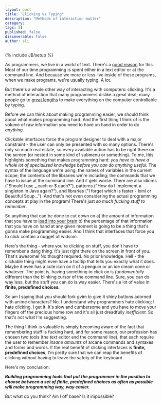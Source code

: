 ```yaml
---
layout: post
title: "Clicking vs Typing"
description: "Methods of interaction matter"
category: 
tags: []
published: false
discoverable: false
author: eli
---
```

{% include JB/setup %}


As programmers, we live in a world of text. There's a [good reason](http://en.wikipedia.org/wiki/Unix_philosophy) for this. Most of our time programming is spent either in a text editor or at the command line. And because we more or less live inside of these programs, when we make programs, we're usually typing. A lot.

But there's a whole other way of interacting with computers: clicking. It's a method of interaction that many programmers dislike a great deal; many people go to [great lengths](https://chrome.google.com/webstore/detail/vimium/dbepggeogbaibhgnhhndojpepiihcmeb?hl=en) to make everything on the computer controllable by typing. 

Before we can think about making programming easier, we should think about what makes programming hard. And the first thing I think of is the volume of raw information you need to have on hand in order to do *anything.*

Clickable interfaces force the program designer to deal with a major constraint - the user can only be presented with so many options. There's only so much real estate, so every available action has to be right there on the screen (or nested in some kind of submenu or something). To me, this highlights something that makes programming hard: *you have to have a whole lot of specialized knowledge before you can do anything useful.* The syntax of the language we're using; the names of variables in the current scope; the contents of the libraries we're including; the commands that we have to issue at the command line. And it gets worse. There are also idioms ("Should I use \_.each or $.each?"), patterns ("How do I implement a singleton in Java again?"), and libraries ("I forget which is faster - lxml or Beautiful Soup…"). And that's not even considering the actual programming concepts at play in the program! There's just *so much fucking stuff to remember*. 

So anything that can be done to cut down on a) the amount of information that you have to [load into your brain](http://www.youtube.com/watch?v=EmEPXXJ4sKw) b) the percentage of that information that you have on hand at any given moment is going to be a thing that's gonna make programming easier. And I think that interfaces that force you to click contain a nugget of widsom.

Here's the thing - where you're clicking on stuff, you don't have to remember a dang thing. It's just right there on the screen in front of you. That's awesome! No thought required. No prior knowledge. Hell - the clickable thing might even have a tooltip that tells you exactly what it does. Maybe it even has a cute icon on it of a penguin or an ice cream cone or whatever. The point is, having something to click on is *fundamentally* different than the blinking cursor of the command line. Sure, you can do way less, but the stuff you can do is way easier. There's a lot of value in **finite, predefined choices**.

So am I saying that you should fork gvim to give it shiny buttons adorned with anime characters? No. I understand why programmers hate clicking; I hate clicking. I get it. It's slow and cumbersome and you have to move your fingers off the precious home row and it's all just dreadfully *inefficient*. So that's not what I'm suggesting.

The thing I think is valuable is simply becoming aware of the fact that remembering stuff is fucking hard, and for some reason, our profession has chosen two tools (the text editor and the command line), that each require the user to remember *insane amounts* of arcane commands and syntaxes and forms and words. If the real benefit of clicking interfaces is **finite, predefined choices**, I'm pretty sure that we can reap the benefits of clicking without having to leave the safety of the keyboard.

Here's my conclusion:

***Building programming tools that put the programmer in the position to choose between a set of finite, predefined choices as often as possible will make programming way, way easier.***

But what do you think? Am I off base? Is it impossible?


